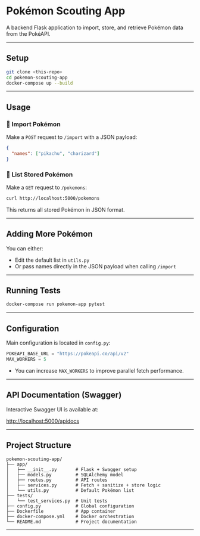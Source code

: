 # Pokémon Scouting App

A backend Flask application to import, store, and retrieve Pokémon data from the PokéAPI.

---

## Setup

```bash
git clone <this-repo>
cd pokemon-scouting-app
docker-compose up --build
```

---

## Usage

### 🔹 Import Pokémon

Make a `POST` request to `/import` with a JSON payload:

```json
{
  "names": ["pikachu", "charizard"]
}
```

### 🔹 List Stored Pokémon

Make a `GET` request to `/pokemons`:

```bash
curl http://localhost:5000/pokemons
```

This returns all stored Pokémon in JSON format.

---

## Adding More Pokémon

You can either:

- Edit the default list in `utils.py`
- Or pass names directly in the JSON payload when calling `/import`

---

## Running Tests

```bash
docker-compose run pokemon-app pytest
```

---

## Configuration

Main configuration is located in `config.py`:

```python
POKEAPI_BASE_URL = "https://pokeapi.co/api/v2"
MAX_WORKERS = 5
```

- You can increase `MAX_WORKERS` to improve parallel fetch performance.

---

## API Documentation (Swagger)

Interactive Swagger UI is available at:

[http://localhost:5000/apidocs](http://localhost:5000/apidocs)

---

## Project Structure

```
pokemon-scouting-app/
├── app/
│   ├── __init__.py       # Flask + Swagger setup
│   ├── models.py         # SQLAlchemy model
│   ├── routes.py         # API routes
│   ├── services.py       # Fetch + sanitize + store logic
│   └── utils.py          # Default Pokémon list
├── tests/
│   └── test_services.py  # Unit tests
├── config.py             # Global configuration
├── Dockerfile            # App container
├── docker-compose.yml    # Docker orchestration
└── README.md             # Project documentation
```

---
